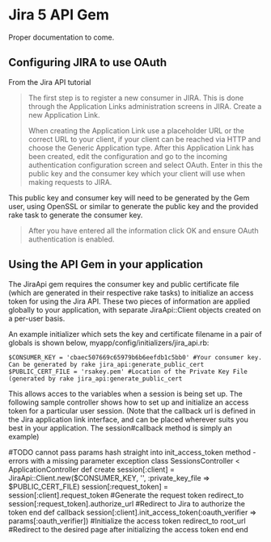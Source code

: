 Jira 5 API Gem
==============

Proper documentation to come.

Configuring JIRA to use OAuth
-----------------------------
From the Jira API tutorial

> The first step is to register a new consumer in JIRA. This is done through 
> the Application Links administration screens in JIRA. Create a new Application Link. 
> 
> When creating the Application Link use a placeholder URL or the correct URL to 
> your client, if your client can be reached via HTTP and choose the Generic Application
> type. After this Application Link has been created, edit the configuration and go to
> the incoming authentication configuration screen and select OAuth. Enter in this the
> public key and the consumer key which your client will use when making requests to JIRA.

This public key and consumer key will need to be generated by the Gem user, using OpenSSL 
or similar to generate the public key and the provided rake task to generate the consumer 
key.

> After you have entered all the information click OK and ensure OAuth authentication is
> enabled.

Using the API Gem in your application
-------------------------------------
The JiraApi gem requires the consumer key and public certificate file (which are generated in their respective rake tasks) to initialize an access token for using the Jira API. These two pieces of information are applied globally to your application, with separate JiraApi::Client objects created on a per-user basis.

An example initializer which sets the key and certificate filename in a pair of globals is shown below, myapp/config/initializers/jira\_api.rb:

    $CONSUMER_KEY = 'cbaec507669c65979b6b6eefdb1c5bb0' #Your consumer key. Can be generated by rake jira_api:generate_public_cert 
    $PUBLIC_CERT_FILE = 'rsakey.pem' #Location of the Private Key File (generated by rake jira_api:generate_public_cert 

This allows acces to the variables when a session is being set up.
The following sample controller shows how to set up and initialize an access token for a particular user session.
(Note that the callback url is defined in the Jira application link interface, and can be placed wherever suits you best in your application. The session#callback method is simply an example)

\#TODO cannot pass params hash straight into init\_access\_token method - errors with a missing parameter exception
    class SessionsController < ApplicationController
      def create
        session[:client] = JiraApi::Client.new($CONSUMER_KEY, '', :private_key_file => $PUBLIC_CERT_FILE)
        session[:request_token] = session[:client].request_token #Generate the request token
        redirect_to session[:request_token].authorize_url   #Redirect to Jira to authorize the token
      end
      def callback
        session[:client].init_access_token(:oauth_verifier => params[:oauth_verifier]) #Initialize the access token
        redirect_to root_url  #Redirect to the desired page after initializing the access token
      end
    end
